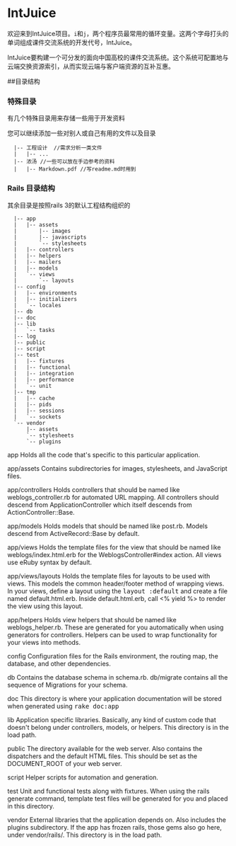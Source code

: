 # IntJuice

欢迎来到IntJuice项目。`i`和`j`，两个程序员最常用的循环变量。这两个字母打头的单词组成课件交流系统的开发代号，IntJuice。

IntJuice要构建一个可分发的面向中国高校的课件交流系统。这个系统可配置地与云端交换资源索引，从而实现云端与客户端资源的互补互惠。


##目录结构

### 特殊目录

有几个特殊目录用来存储一些用于开发资料

您可以继续添加一些对别人或自己有用的文件以及目录

	  |-- 工程设计  //需求分析一类文件
	  |   |-- ...
	  |-- 浓汤 //一些可以放在手边参考的资料
	  |   |-- Markdown.pdf //写readme.md时用到


### Rails 目录结构

其余目录是按照rails 3的默认工程结构组织的

	  |-- app
	  |   |-- assets
	  |       |-- images
	  |       |-- javascripts
	  |       `-- stylesheets
	  |   |-- controllers
	  |   |-- helpers
	  |   |-- mailers
	  |   |-- models
	  |   `-- views
	  |       `-- layouts
	  |-- config
	  |   |-- environments
	  |   |-- initializers
	  |   `-- locales
	  |-- db
	  |-- doc
	  |-- lib
	  |   `-- tasks
	  |-- log
	  |-- public
	  |-- script
	  |-- test
	  |   |-- fixtures
	  |   |-- functional
	  |   |-- integration
	  |   |-- performance
	  |   `-- unit
	  |-- tmp
	  |   |-- cache
	  |   |-- pids
	  |   |-- sessions
	  |   `-- sockets
	  `-- vendor
	      |-- assets
		  `-- stylesheets
	      `-- plugins


app
  Holds all the code that's specific to this particular application.

app/assets
  Contains subdirectories for images, stylesheets, and JavaScript files.

app/controllers
  Holds controllers that should be named like weblogs_controller.rb for
  automated URL mapping. All controllers should descend from
  ApplicationController which itself descends from ActionController::Base.

app/models
  Holds models that should be named like post.rb. Models descend from
  ActiveRecord::Base by default.

app/views
  Holds the template files for the view that should be named like
  weblogs/index.html.erb for the WeblogsController#index action. All views use
  eRuby syntax by default.

app/views/layouts
  Holds the template files for layouts to be used with views. This models the
  common header/footer method of wrapping views. In your views, define a layout
  using the <tt>layout :default</tt> and create a file named default.html.erb.
  Inside default.html.erb, call <% yield %> to render the view using this
  layout.

app/helpers
  Holds view helpers that should be named like weblogs_helper.rb. These are
  generated for you automatically when using generators for controllers.
  Helpers can be used to wrap functionality for your views into methods.

config
  Configuration files for the Rails environment, the routing map, the database,
  and other dependencies.

db
  Contains the database schema in schema.rb. db/migrate contains all the
  sequence of Migrations for your schema.

doc
  This directory is where your application documentation will be stored when
  generated using <tt>rake doc:app</tt>

lib
  Application specific libraries. Basically, any kind of custom code that
  doesn't belong under controllers, models, or helpers. This directory is in
  the load path.

public
  The directory available for the web server. Also contains the dispatchers and the
  default HTML files. This should be set as the DOCUMENT_ROOT of your web
  server.

script
  Helper scripts for automation and generation.

test
  Unit and functional tests along with fixtures. When using the rails generate
  command, template test files will be generated for you and placed in this
  directory.

vendor
  External libraries that the application depends on. Also includes the plugins
  subdirectory. If the app has frozen rails, those gems also go here, under
  vendor/rails/. This directory is in the load path.
